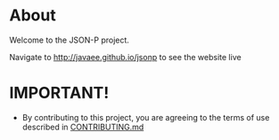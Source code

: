 # About

Welcome to the JSON-P project.

Navigate to http://javaee.github.io/jsonp to see the website live

# IMPORTANT!

* By contributing to this project, you are agreeing to the terms of use described in [CONTRIBUTING.md](./CONTRIBUTING.md)